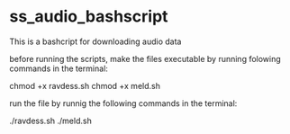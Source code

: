 # ss_audio_bashscript
This is a bashcript for downloading audio data

before running the scripts, make the files executable by running folowing commands in the terminal:

chmod +x ravdess.sh
chmod +x meld.sh

run the file by runnig the following commands in the terminal:

./ravdess.sh
./meld.sh


